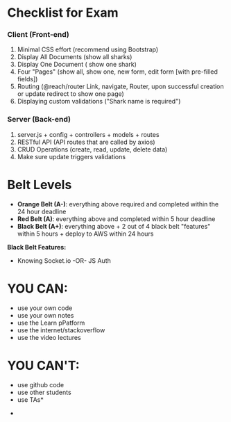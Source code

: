Checklist for Exam
======================
### Client (Front-end)
1. Minimal CSS effort (recommend using Bootstrap)
2. Display All Documents (show all sharks)
3. Display One Document ( show one shark)
4. Four "Pages" (show all, show one, new form, edit form [with pre-filled fields])
5. Routing (@reach/router Link, navigate, Router, upon successful creation or update redirect to show one page)
6. Displaying custom validations ("Shark name is required")
### Server (Back-end)
1. server.js + config + controllers + models + routes
2. RESTful API (API routes that are called by axios)
3. CRUD Operations (create, read, update, delete data)
4. Make sure update triggers validations


Belt Levels
======================
* **Orange Belt (A-)**: everything above required and completed within the 24 hour deadline
* **Red Belt (A)**: everything above and completed within 5 hour deadline
* **Black Belt (A+)**: everything above + 2 out of 4 black belt "features" within 5 hours + deploy to AWS within 24 hours

**Black Belt Features:**
  + Knowing Socket.io -OR- JS Auth

YOU CAN:
======================
- use your own code
- use your own notes
- use the Learn pPatform
- use the internet/stackoverflow
- use the video lectures

YOU CAN'T:
======================
- use github code
- use other students
- use TAs*

* 